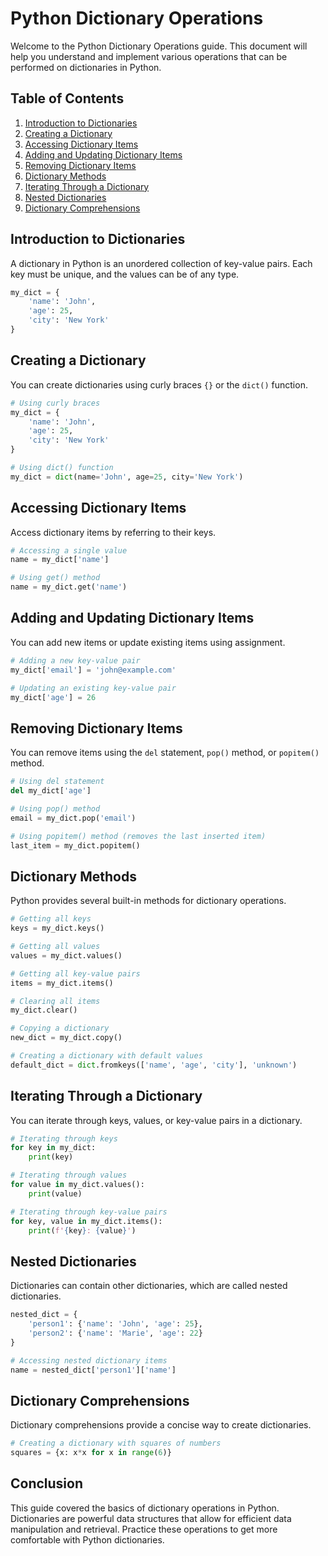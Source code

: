 # Python Dictionary Operations

Welcome to the Python Dictionary Operations guide. This document will help you understand and implement various operations that can be performed on dictionaries in Python.

## Table of Contents

1. [Introduction to Dictionaries](#introduction-to-dictionaries)
2. [Creating a Dictionary](#creating-a-dictionary)
3. [Accessing Dictionary Items](#accessing-dictionary-items)
4. [Adding and Updating Dictionary Items](#adding-and-updating-dictionary-items)
5. [Removing Dictionary Items](#removing-dictionary-items)
6. [Dictionary Methods](#dictionary-methods)
7. [Iterating Through a Dictionary](#iterating-through-a-dictionary)
8. [Nested Dictionaries](#nested-dictionaries)
9. [Dictionary Comprehensions](#dictionary-comprehensions)

## Introduction to Dictionaries

A dictionary in Python is an unordered collection of key-value pairs. Each key must be unique, and the values can be of any type.

```python
my_dict = {
    'name': 'John',
    'age': 25,
    'city': 'New York'
}
```

## Creating a Dictionary

You can create dictionaries using curly braces `{}` or the `dict()` function.

```python
# Using curly braces
my_dict = {
    'name': 'John',
    'age': 25,
    'city': 'New York'
}

# Using dict() function
my_dict = dict(name='John', age=25, city='New York')
```

## Accessing Dictionary Items

Access dictionary items by referring to their keys.

```python
# Accessing a single value
name = my_dict['name']

# Using get() method
name = my_dict.get('name')
```

## Adding and Updating Dictionary Items

You can add new items or update existing items using assignment.

```python
# Adding a new key-value pair
my_dict['email'] = 'john@example.com'

# Updating an existing key-value pair
my_dict['age'] = 26
```

## Removing Dictionary Items

You can remove items using the `del` statement, `pop()` method, or `popitem()` method.

```python
# Using del statement
del my_dict['age']

# Using pop() method
email = my_dict.pop('email')

# Using popitem() method (removes the last inserted item)
last_item = my_dict.popitem()
```

## Dictionary Methods

Python provides several built-in methods for dictionary operations.

```python
# Getting all keys
keys = my_dict.keys()

# Getting all values
values = my_dict.values()

# Getting all key-value pairs
items = my_dict.items()

# Clearing all items
my_dict.clear()

# Copying a dictionary
new_dict = my_dict.copy()

# Creating a dictionary with default values
default_dict = dict.fromkeys(['name', 'age', 'city'], 'unknown')
```

## Iterating Through a Dictionary

You can iterate through keys, values, or key-value pairs in a dictionary.

```python
# Iterating through keys
for key in my_dict:
    print(key)

# Iterating through values
for value in my_dict.values():
    print(value)

# Iterating through key-value pairs
for key, value in my_dict.items():
    print(f'{key}: {value}')
```

## Nested Dictionaries

Dictionaries can contain other dictionaries, which are called nested dictionaries.

```python
nested_dict = {
    'person1': {'name': 'John', 'age': 25},
    'person2': {'name': 'Marie', 'age': 22}
}

# Accessing nested dictionary items
name = nested_dict['person1']['name']
```

## Dictionary Comprehensions

Dictionary comprehensions provide a concise way to create dictionaries.

```python
# Creating a dictionary with squares of numbers
squares = {x: x*x for x in range(6)}
```

## Conclusion

This guide covered the basics of dictionary operations in Python. Dictionaries are powerful data structures that allow for efficient data manipulation and retrieval. Practice these operations to get more comfortable with Python dictionaries.
